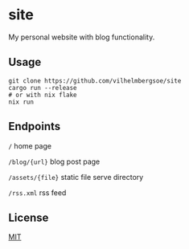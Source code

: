 # site

My personal website with blog functionality.

## Usage

```console
git clone https://github.com/vilhelmbergsoe/site
cargo run --release
# or with nix flake
nix run
```

## Endpoints

`/` home page

`/blog/{url}` blog post page

`/assets/{file}` static file serve directory

`/rss.xml` rss feed

## License

[MIT](https://choosealicense.com/licenses/mit)

